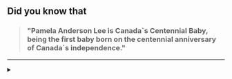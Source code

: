 ## Did you know that

<h3>
  <blockquote>
<!--START_SECTION:debris-->                                                                                                                                                                                                                                                                                  
"Pamela Anderson Lee is Canada`s Centennial Baby, being the first baby born on the centennial anniversary of Canada`s independence."
<!--END_SECTION:debris-->
  </blockquote>
</h3>

-----

<details>
  <summary></summary>

<img src="https://github-readme-stats.vercel.app/api?show_icons=true&hide=issues&username=ekickx"> <img src="https://github-readme-stats.vercel.app/api/top-langs/?layout=compact&username=ekickx">

</details>
